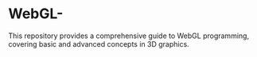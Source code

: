 # WebGL-
This repository provides a comprehensive guide to  WebGL programming, covering basic and advanced concepts in  3D graphics.
